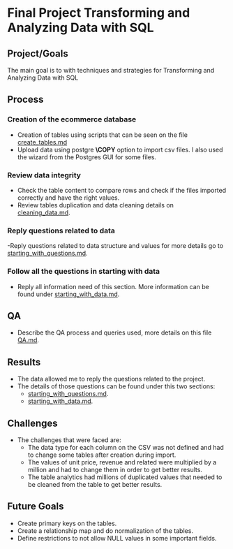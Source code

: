 # Final Project Transforming and Analyzing Data with SQL

## Project/Goals
The main goal is to with techniques and strategies for Transforming and Analyzing Data with SQL

## Process
### Creation of the ecommerce database
- Creation of tables using scripts that can be seen on the file [create_tables.md](Create_tables.md)
- Upload data using postgre **\COPY** option to import csv files. I also used the wizard from the Postgres GUI for some files.

### Review data integrity
- Check the table content to compare rows and check if the files imported correctly and have the right values.
- Review tables duplication and data cleaning details on [cleaning_data.md](cleaning_data.md).

### Reply questions related to data
-Reply questions related to data structure and values for more details go to [starting_with_questions.md](starting_with_questions.md).

### Follow all the questions in starting with data
- Reply all information need of this section. More information can be found under [starting_with_data.md](starting_with_data.md).

## QA
- Describe the QA process and queries used, more details on this file [QA.md](QA.md).

## Results
- The data allowed me to reply the questions related to the project.
- The details of those questions can be found under this two sections:
    - [starting_with_questions.md](starting_with_questions.md).
    - [starting_with_data.md](starting_with_data.md).

## Challenges 
- The challenges that were faced are:
    - The data type for each column on the CSV was not defined and had to change some tables after creation during import.
    - The values of unit price, revenue and related were multiplied by a million and had to change them in order to get better results.
    - The table analytics had millions of duplicated values that needed to be cleaned from the table to get better results.
 
## Future Goals
- Create primary keys on the tables.
- Create a relationship map and do normalization of the tables.
- Define restrictions to not allow NULL values in some important fields.
